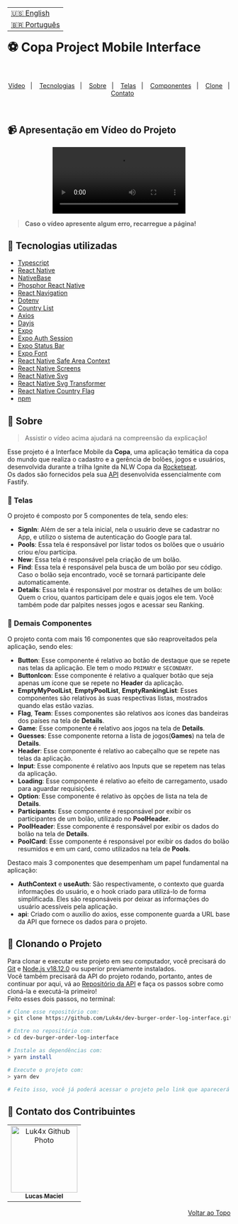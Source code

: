 <table align="right">
  <tr>
    <td>
      <a href="readme-en.md">🇺🇸 English</a>
    </td>
  </tr>
  <tr>
    <td>
      <a href="README.md">🇧🇷 Português</a>
    </td>
  </tr>
</table>
<br>

# ⚽ Copa Project Mobile Interface

<br>
<p align="center">
  <a href="#-apresentação-em-vídeo-do-projeto">Vídeo</a>&nbsp;&nbsp;&nbsp;|&nbsp;&nbsp;&nbsp;
  <a href="#-tecnologias-utilizadas">Tecnologias</a>&nbsp;&nbsp;&nbsp;|&nbsp;&nbsp;&nbsp;
  <a href="#-sobre">Sobre</a>&nbsp;&nbsp;&nbsp;|&nbsp;&nbsp;&nbsp;
  <a href="#-telas">Telas</a>&nbsp;&nbsp;&nbsp;|&nbsp;&nbsp;&nbsp;
  <a href="#-demais-componentes">Componentes</a>&nbsp;&nbsp;&nbsp;|&nbsp;&nbsp;&nbsp;
  <a href="#-clonando-o-projeto">Clone</a>&nbsp;&nbsp;&nbsp;|&nbsp;&nbsp;&nbsp;
  <a href="#-contato-dos-contribuintes">Contato</a>
</p>
<br>

## 📹 Apresentação em Vídeo do Projeto
<div align="center">
  <video src="https://user-images.githubusercontent.com/86276393/201728234-136afa4d-27c4-4060-b33a-0e0e6ac9d2bd.mp4" />
</div>

> **Caso o vídeo apresente algum erro, recarregue a página!**<br>

## 🚀 Tecnologias utilizadas

-   [Typescript](https://www.typescriptlang.org/)
-   [React Native](https://reactnative.dev/)
-   [NativeBase](https://nativebase.io/)
-   [Phosphor React Native](https://www.npmjs.com/package/phosphor-react-native)
-   [React Navigation](https://reactnavigation.org/)
-   [Dotenv](https://www.npmjs.com/package/dotenv)
-   [Country List](https://github.com/fannarsh/country-list)
-   [Axios](https://axios-http.com/docs/intro)
-   [Dayjs](https://day.js.org/)
-   [Expo](https://expo.dev/)
-   [Expo Auth Session](https://docs.expo.dev/versions/latest/sdk/auth-session/)
-   [Expo Status Bar](https://docs.expo.dev/versions/latest/sdk/status-bar/)
-   [Expo Font](https://docs.expo.dev/versions/latest/sdk/font/)
-   [React Native Safe Area Context](https://docs.expo.dev/versions/latest/sdk/safe-area-context/)
-   [React Native Screens](https://docs.expo.dev/versions/latest/sdk/screens/)
-   [React Native Svg](https://docs.expo.dev/versions/latest/sdk/svg/)
-   [React Native Svg Transformer](https://github.com/kristerkari/react-native-svg-transformer)
-   [React Native Country Flag](https://www.npmjs.com/package/react-native-country-flag)
-   [npm](https://www.npmjs.com/)

## 📝 Sobre

> Assistir o vídeo acima ajudará na compreensão da explicação!

Esse projeto é a Interface Mobile da **Copa**, uma aplicação temática da copa do mundo que realiza o cadastro e a gerência de bolões, jogos e usuários, desenvolvida durante a trilha Ignite da NLW Copa da [Rocketseat](https://www.rocketseat.com.br/).<br>
Os dados são fornecidos pela sua [API](https://github.com/Luk4x/copa-server) desenvolvida essencialmente com Fastify.<br>

### 📄 Telas

O projeto é composto por 5 componentes de tela, sendo eles:

  - **SignIn**: Além de ser a tela inicial, nela o usuário deve se cadastrar no App, e utilizo o sistema de autenticação do Google para tal.
  - **Pools**: Essa tela é responsável por listar todos os bolões que o usuário criou e/ou participa.
  - **New**: Essa tela é responsável pela criação de um bolão.
  - **Find**: Essa tela é responsável pela busca de um bolão por seu código. Caso o bolão seja encontrado, você se tornará participante dele automaticamente.
  - **Details**: Essa tela é responsável por mostrar os detalhes de um bolão: Quem o criou, quantos participam dele e quais jogos ele tem. Você também pode dar palpites nesses jogos e acessar seu Ranking.

### 📑 Demais Componentes

O projeto conta com mais 16 componentes que são reaproveitados pela aplicação, sendo eles:

- **Button**: Esse componente é relativo ao botão de destaque que se repete nas telas da aplicação. Ele tem o modo `PRIMARY` e `SECONDARY`.
- **ButtonIcon**: Esse componente é relativo a qualquer botão que seja apenas um ícone que se repete no **Header** da aplicação.
- **EmptyMyPoolList**, **EmptyPoolList**, **EmptyRankingList**: Esses componentes são relativos às suas respectivas listas, mostrados quando elas estão vazias.
- **Flag**, **Team**: Esses componentes são relativos aos ícones das bandeiras dos países na tela de **Details**.
- **Game**: Esse componente é relativo aos jogos na tela de **Details**.
- **Guesses**: Esse componente retorna a lista de jogos(**Games**) na tela de **Details**.
- **Header**: Esse componente é relativo ao cabeçalho que se repete nas telas da aplicação.
- **Input**: Esse componente é relativo aos Inputs que se repetem nas telas da aplicação.
- **Loading**: Esse componente é relativo ao efeito de carregamento, usado para aguardar requisições.
- **Option**: Esse componente é relativo às opções de lista na tela de **Details**.
- **Participants**: Esse componente é responsável por exibir os participantes de um bolão, utilizado no **PoolHeader**.
- **PoolHeader**: Esse componente é responsável por exibir os dados do bolão na tela de **Details**.
- **PoolCard**: Esse componente é responsável por exibir os dados do bolão resumidos e em um card, como utilizados na tela de **Pools**.

Destaco mais 3 componentes que desempenham um papel fundamental na aplicação:

- **AuthContext** e **useAuth**: São respectivamente, o contexto que guarda informações do usuário, e o hook criado para utilizá-lo de forma simplificada. Eles são responsáveis por deixar as informações do usuário acessíveis pela aplicação.
- **api**: Criado com o auxílio do axios, esse componente guarda a URL base da API que fornece os dados para o projeto.

## 📖 Clonando o Projeto

Para clonar e executar este projeto em seu computador, você precisará do [Git](https://git-scm.com/) e [Node.js v18.12.0](https://nodejs.org/en/) ou superior previamente instalados.<br>
Você também precisará da API do projeto rodando, portanto, antes de continuar por aqui, vá ao [Repositório da API](https://github.com/Luk4x/copa-server) e faça os passos sobre como cloná-la e executá-la primeiro!<br>
Feito esses dois passos, no terminal:


```bash
# Clone esse repositório com:
> git clone https://github.com/Luk4x/dev-burger-order-log-interface.git

# Entre no repositório com:
> cd dev-burger-order-log-interface

# Instale as dependências com:
> yarn install

# Execute o projeto com:
> yarn dev

# Feito isso, você já poderá acessar o projeto pelo link que aparecerá no terminal! (algo como http://localhost:3000/ ou http://127.0.0.1:5173/)
```

## 🤝 Contato dos Contribuintes

<table>
  <tr>
    <td align="center">
      <a href="https://www.linkedin.com/in/lucasmacielf/">
        <img src="https://avatars.githubusercontent.com/Luk4x" width="150px;" alt="Luk4x Github Photo"/><br>
        <sub>
          <b>Lucas Maciel</b>
        </sub>
      </a>
    </td>
  </tr>
</table>

<p align="right">
  <a href="#-codeburger-project-interface">Voltar ao Topo</a>
</p>
